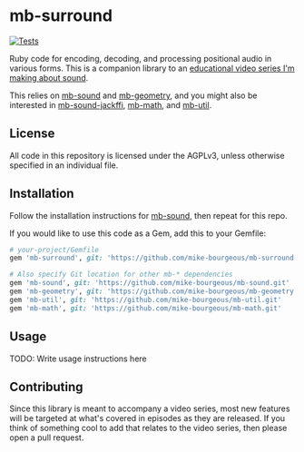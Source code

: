 # mb-surround

[![Tests](https://github.com/mike-bourgeous/mb-surround/actions/workflows/test.yml/badge.svg)](https://github.com/mike-bourgeous/mb-surround/actions/workflows/test.yml)

Ruby code for encoding, decoding, and processing positional audio in various
forms.  This is a companion library to an [educational video series I'm making
about sound][0].

This relies on [mb-sound][1] and [mb-geometry][2], and you might also be
interested in [mb-sound-jackffi][3], [mb-math][4], and [mb-util][5].

## License

All code in this repository is licensed under the AGPLv3, unless otherwise specified in an individual file.

## Installation

Follow the installation instructions for [mb-sound][1], then repeat for this
repo.

If you would like to use this code as a Gem, add this to your Gemfile:

```ruby
# your-project/Gemfile
gem 'mb-surround', git: 'https://github.com/mike-bourgeous/mb-surround.git'

# Also specify Git location for other mb-* dependencies
gem 'mb-sound', git: 'https://github.com/mike-bourgeous/mb-sound.git'
gem 'mb-geometry', git: 'https://github.com/mike-bourgeous/mb-geometry.git'
gem 'mb-util', git: 'https://github.com/mike-bourgeous/mb-util.git'
gem 'mb-math', git: 'https://github.com/mike-bourgeous/mb-math.git'
```

## Usage

TODO: Write usage instructions here

## Contributing

Since this library is meant to accompany a video series, most new features will
be targeted at what's covered in episodes as they are released.  If you think
of something cool to add that relates to the video series, then please open a
pull request.


[0]: https://www.youtube.com/playlist?list=PLpRqC8LaADXnwve3e8gI239eDNRO3Nhya
[1]: https://github.com/mike-bourgeous/mb-sound
[2]: https://github.com/mike-bourgeous/mb-geometry
[3]: https://github.com/mike-bourgeous/mb-sound-jackffi
[4]: https://github.com/mike-bourgeous/mb-math
[5]: https://github.com/mike-bourgeous/mb-util
